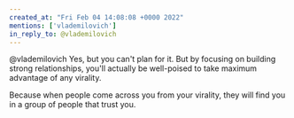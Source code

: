 ```yaml
---
created_at: "Fri Feb 04 14:08:08 +0000 2022"
mentions: ['vlademilovich']
in_reply_to: @vlademilovich
---
```


@vlademilovich Yes, but you can't plan for it. But by focusing on building strong relationships, you'll actually be well-poised to take maximum advantage of any virality.

Because when people come across you from your virality, they will find you in a group of people that trust you.